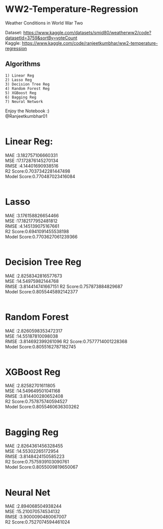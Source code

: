 # WW2-Temperature-Regression
Weather Conditions in World War Two

Dataset: https://www.kaggle.com/datasets/smid80/weatherww2/code?datasetId=3759&sortBy=voteCount <br>
Kaggle: https://www.kaggle.com/code/ranjeetkumbhar/ww2-temperature-regression<br>
## Algorithms
    1) Linear Reg
    2) Lasso Reg                
    3) Decision Tree Reg         
    4) Random Forest Reg
    5) XGBoost Reg
    6) Bagging Reg                
    7) Neural Network
    
    
Enjoy the Notebook :)<br>
@Ranjeetkumbhar01<br><br>


# Linear Reg:
MAE :3.182757106660331<br>
MSE :17.172876145270134<br>
RMSE :4.14401690938516<br>
R2 Score:0.7037342281447498<br>
Model Score:0.770487023416084<br>
<br>
# Lasso
MAE :3.176158826654466<br>
MSE :17.182177952481812<br>
RMSE :4.145139075167661<br>
R2 Score:0.6941091455538198<br>
Model Score:0.7703627061239366<br>
<br>
# Decision Tree Reg<br>
MAE :2.8258342816577673<br>
MSE :14.54975982144768<br>
RMSE :3.814414741667151
R2 Score:0.757873884829687<br>
Model Score:0.8055445892142377<br>
<br>
# Random Forest<br>
MAE :2.8260598353472317<br>
MSE :14.55187810098038<br>
RMSE :3.814692399261096
R2 Score:0.7577714001228368<br>
Model Score:0.8055162787182745<br>
<br>
# XGBoost Reg<br>
MAE :2.82582701611805<br>
MSE :14.549649501041168<br>
RMSE :3.814400280652408<br>
R2 Score:0.757875740594527<br>
Model Score:0.8055460636303262<br>
<br>
# Bagging Reg<br>
MAE :2.8264361456328455<br>
MSE :14.55302265172954<br>
RMSE :3.8148424150585223<br>
R2 Score:0.7575939103090761<br>
Model Score:0.8055009819650067<br>
<br>
# Neural Net<br>
MAE :2.894068504938244<br>
MSE :15.210070574534132<br>
RMSE :3.9000090480067007<br>
R2 Score:0.7527074594461024<br>
